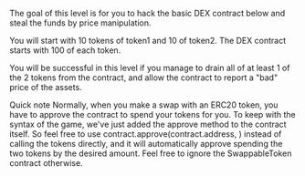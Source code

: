 The goal of this level is for you to hack the basic DEX contract below and steal the funds by price manipulation.

You will start with 10 tokens of token1 and 10 of token2. The DEX contract starts with 100 of each token.

You will be successful in this level if you manage to drain all of at least 1 of the 2 tokens from the contract, and allow the contract to report a "bad" price of the assets.

 

Quick note
Normally, when you make a swap with an ERC20 token, you have to approve the contract to spend your tokens for you. To keep with the syntax of the game, we've just added the approve method to the contract itself. So feel free to use contract.approve(contract.address, <uint amount>) instead of calling the tokens directly, and it will automatically approve spending the two tokens by the desired amount. Feel free to ignore the SwappableToken contract otherwise.